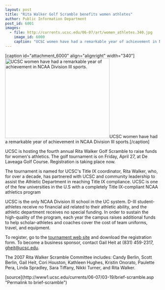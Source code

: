 ```yaml
---
layout: post
title: "Rita Walker Golf Scramble benefits women athletes"
author: Public Information Department
post_id: 6001
images:
  - file: http://currents.ucsc.edu/06-07/art/women_athletes.340.jpg
    image_id: 6000
    caption: "UCSC women have had a remarkable year of achievement in NCAA Division III sports."
---
```


[caption id="attachment_6000" align="alignright" width="340"]<a href="http://localhost/mysite/wp-content/uploads/2007/03/women_athletes.340.jpg"><img class="size-full wp-image-6000" src="http://localhost/mysite/wp-content/uploads/2007/03/women_athletes.340.jpg" alt="UCSC women have had a remarkable year of achievement in NCAA Division III sports." width="340" height="260" /></a>UCSC women have had a remarkable year of achievement in NCAA Division III sports.[/caption]
<a name="content" id="content"></a>
<p>
  UCSC is hosting the fourth annual Rita Walker Golf Scramble to raise funds for women's athletics. The golf tournament is on Friday, April 27, at De Laveaga Golf Course. Registration is taking place now.
</p>
<p>
  The tournament is named for UCSC's Title IX coordinator, Rita Walker, who, for over a decade, has partnered with UCSC and community leadership to assist the Athletic Department in reaching Title IX compliance. UCSC is one of the few universities in the U.S with a completely Title IX-compliant NCAA athletics program
</p>
<p>
  UCSC is the only NCAA Division III school in the UC system. D-III student-athletes receive no financial aid related to their athletic ability, and the athletic department receives no special funding. In order to sustain the high-quality of the program, each year the campus raises additional funds to help scholar-athletes and coaches cover the cost of team uniforms, travel, and equipment.
</p>
<p>
  To register, go to the <a href="http://www.goslugs.com/info/scramble.html">tournament web site</a> and download the registration form. To become a business sponsor, contact Gail Heit at (831) 459-2317, <a href="mailto:gheit@ucsc.edu">gheit@ucsc.edu</a>.
</p>
<p>
  The 2007 Rita Walker Scramble Committee includes: Candy Berlin, Scott Berlin, Gail Heit, Cori Houston, Kathleen Hughes, Kristin Onorato, Paulette Pera, Linda Spradley, Sara Tiffany, Nikki Turner, and Rita Walker.
</p>
[source](http://www1.ucsc.edu/currents/06-07/03-19/brief-scramble.asp "Permalink to brief-scramble")

